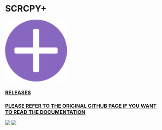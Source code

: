 # SCRCPY+

<img src="https://github.com/Frontesque/scrcpy-plus/blob/main/application/src-tauri/icons/Square150x150Logo.png?raw=true" alt="scrcpy-plus icon" width="200"/>

### [RELEASES]([https://scrcpyplus.frontesque.me/downloads.html#stable](https://github.com/ikervk/scrcpy-plus-appimage/releases))
### [PLEASE REFER TO THE ORIGINAL GITHUB PAGE IF YOU WANT TO READ THE DOCUMENTATION](https://github.com/Frontesque/scrcpy-plus)

<img src="https://api.celeste.photos/upload/NOyGNji" height="400" />
<img src="https://api.celeste.photos/upload/6qfSUsN" height="400" />
